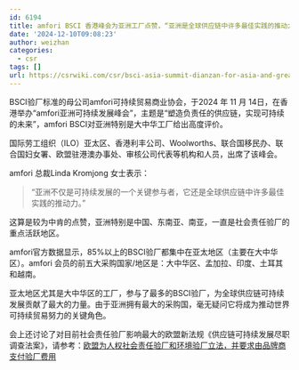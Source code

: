 ```yaml
---
id: 6194
title: amfori BSCI 香港峰会为亚洲工厂点赞，“亚洲是全球供应链中许多最佳实践的推动力，是推动世界可持续贸易努力的关键角色”
date: '2024-12-10T09:08:23'
author: weizhan
categories:
  - csr
tags: []
url: https://csrwiki.com/csr/bsci-asia-summit-dianzan-for-asia-and-greater-china-factories
---
```


BSCI验厂标准的母公司amfori可持续贸易商业协会，于2024 年 11 月 14日，在香港举办“amfori亚洲可持续发展峰会”，主题是“塑造负责任的供应链，实现可持续的未来”，amfori BSCI对亚洲特别是大中华工厂给出高度评价。

国际劳工组织（ILO）亚太区、香港利丰公司、Woolworths、联合国移民办、联合国妇女署、欧盟驻港澳办事处、审核公司代表等机构和人员，出席了该峰会。

amfori 总裁Linda Kromjong 女士表示：

> “亚洲不仅是可持续发展的一个关键参与者，它还是全球供应链中许多最佳实践的推动力。”

这算是较为中肯的点赞，亚洲特别是中国、东南亚、南亚，一直是社会责任验厂的重点活跃地区。

amfori官方数据显示，85%以上的BSCI验厂都集中在亚太地区（主要在大中华区）。amfori 会员的前五大采购国家/地区是：大中华区、孟加拉、印度、土耳其和越南。

亚太地区尤其是大中华区的工厂，参与了最多的BSCI验厂，为全球供应链可持续发展贡献了最大的力量。由于亚洲拥有最大的采购国，毫无疑问它将成为推动世界可持续贸易努力的关键角色。

会上还讨论了对目前社会责任验厂影响最大的欧盟新法规《供应链可持续发展尽职调查法案》，请参考：[欧盟为人权社会责任验厂和环境验厂立法，并要求由品牌商支付验厂费用](http://mp.weixin.qq.com/s?__biz=Mzg2Mzk3OTQ5OQ==\&mid=2247484659\&idx=1\&sn=c1caa8073c34dab85d8a54fad5e93f2b\&chksm=ce711677f9069f61d66eb23f6ba2bc99b4bffe52aab5e9e5ac6714e8333f816b5fcc30b51d9b\&scene=21#wechat_redirect)
